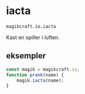 
# iacta

`magikcraft.io.iacta`

Kast en spiller i luften.

## eksempler

```javascript
const magik = magikcraft.io;
function prank(name) {
    magik.iacta(name);
}
```